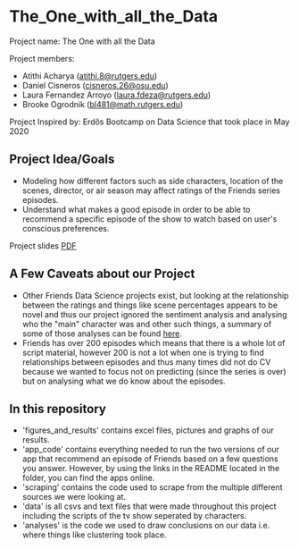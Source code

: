 # The_One_with_all_the_Data

Project name: The One with all the Data

Project members: 
- Atithi Acharya (atithi.8@rutgers.edu)
- Daniel Cisneros (cisneros.26@osu.edu)
- Laura Fernandez Arroyo (laura.fdeza@rutgers.edu)
- Brooke Ogrodnik (bl481@math.rutgers.edu)

Project Inspired by: Erd&#337;s Bootcamp on Data Science that took place in May 2020

## Project Idea/Goals
- Modeling how different factors such as side characters, location of the scenes, director, or air season may affect ratings of the Friends series episodes. 
- Understand what makes a good episode in order to be able to recommend a specific episode of the show to watch based on user's conscious preferences.

Project slides [PDF](https://drive.google.com/file/d/1MixSt3D3Bk9DpB6BrmSwShaafa0sGMER/view?usp=sharing) 

## A Few Caveats about our Project
- Other Friends Data Science projects exist, but looking at the relationship between the ratings and things like scene percentages appears to be novel and thus our project ignored the sentiment analysis and analysing who the "main" character was and other such things, a summary of some of those analyses can be found [here](https://towardsdatascience.com/the-one-with-all-the-friends-analysis-59dafcec19c5).  
- Friends has over 200 episodes which means that there is a whole lot of script material, however 200 is not a lot when one is trying to find relationships between episodes and thus many times did not do CV because we wanted to focus not on predicting (since the series is over) but on analysing what we do know about the episodes.

## In this repository
- 'figures_and_results' contains excel files, pictures and graphs of our results.
- 'app_code' contains everything needed to run the two versions of our app that recommend an episode of Friends based on a few questions you answer.  However, by using the links in the README located in the folder, you can find the apps online.
- 'scraping' contains the code used to scrape from the multiple different sources we were looking at.
- 'data' is all csvs and text files that were made throughout this project including the scripts of the tv show seperated by characters.
- 'analyses' is the code we used to draw conclusions on our data i.e. where things like clustering took place.
